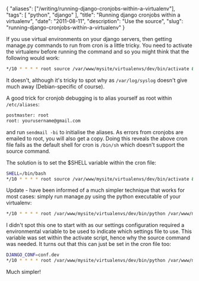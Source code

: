 {
    "aliases": ["/writing/running-django-cronjobs-within-a-virtualenv"],
    "tags": [
        "python",
        "django"
    ],
    "title": "Running django cronjobs within a virtualenv",
    "date": "2011-08-11",
    "description": "Use the source",
    "slug": "running-django-cronjobs-within-a-virtualenv"
}

If you use virtual environments on your django servers, then getting
manage.py commands to run from cron is a little tricky. You need to
activate the virtualenv before running the command and so you might
think that the following would work:

``` bash
*/10 * * * * root source /var/www/mysite/virtualenvs/dev/bin/activate && /var/www/mysite/build/dev/manage.py some_custom_command > /dev/null
```

It doesn't, although it's tricky to spot why as `/var/log/syslog`
doesn't give much away (Debian-specific of course).

A good trick for cronjob debugging is to alias yourself as root within
`/etc/aliases`:

``` bash
postmaster: root
root: yourusername@gmail.com
```

and run `sendmail -bi` to initialise the aliases. As errors from
cronjobs are emailed to root, you will also get a copy. Doing this
reveals the above cron file fails as the default shell for cron is
`/bin/sh` which doesn't support the source command.

The solution is to set the \$SHELL variable within the cron file:

``` bash
SHELL=/bin/bash
*/10 * * * * root source /var/www/mysite/virtualenvs/dev/bin/activate && /var/www/mysite/build/dev/manage.py some_custom_command > /dev/null
```

Update - have been informed of a much simpler technique that works for
most cases: simply run manage.py using the python executable of your
virtualenv:

``` bash
*/10 * * * * root /var/www/mysite/virtualenvs/dev/bin/python /var/www/mysite/build/dev/manage.py some_custom_command > /dev/null
```

I didn't spot this one to start with as our settings configuration
required a environmental variable to be used to indicate which settings
file to use. This variable was set within the activate script, hence why
the source command was needed. It turns out that this can just be set in
the cron file too:

``` bash
DJANGO_CONF=conf.dev
*/10 * * * * root /var/www/mysite/virtualenvs/dev/bin/python /var/www/mysite/build/dev/manage.py some_custom_command > /dev/null
```

Much simpler!

